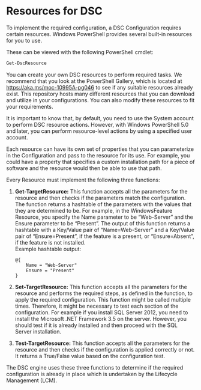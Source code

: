 # Resources for DSC

To implement the required configuration, a DSC Configuration requires certain resources. Windows PowerShell provides several built-in resources for you to use.

These can be viewed with the following PowerShell cmdlet:

```PowerShell
Get-DscResource
```

You can create your own DSC resources to perform required tasks. We recommend that you look at the PowerShell Gallery, which is located at <https://aka.ms/moc-10995A-pg046> to see if any suitable resources already exist. This repository hosts many different resources that you can download and utilize in your configurations. You can also modify these resources to fit your requirements.

It is important to know that, by default, you need to use the System account to perform DSC resource actions. However, with Windows PowerShell 5.0 and later, you can perform resource-level actions by using a specified user account.

Each resource can have its own set of properties that you can parameterize in the Configuration and pass to the resource for its use. For example, you could have a property that specifies a custom installation path for a piece of software and the resource would then be able to use that path.

Every Resource must implement the following three functions:

1. **Get-TargetResource:** This function accepts all the parameters for the resource and then checks if the parameters match the configuration. The function returns a hashtable of the parameters with the values that they are determined to be. For example, in the WindowsFeature Resource, you specify the Name parameter to be “Web-Server” and the Ensure parameter to be “Present”. The output of this function returns a hashtable with a Key/Value pair of “Name=Web-Server” and a Key/Value pair of “Ensure=Present”, if the feature is a present, or “Ensure=Absent”, if the feature is not installed.
\
Example hashtable output:

    ```mof
    @{
        Name = "Web-Server"
        Ensure = "Present"
    }
    ```

2. **Set-TargetResource:** This function accepts all the parameters for
    the resource and performs the required steps, as defined in the
    function, to apply the required configuration. This function might
    be called multiple times. Therefore, it might be necessary to test
    each section of the configuration. For example if you install SQL
    Server 2012, you need to install the Microsoft .NET Framework 3.5 on
    the server. However, you should test if it is already installed and
    then proceed with the SQL Server installation.

3. **Test-TargetResource:** This function accepts all the parameters
    for the resource and then checks if the configuration is applied
    correctly or not. It returns a True/False value based on the
    configuration test.

The DSC engine uses these three functions to determine if the required
configuration is already in place which is undertaken by the Lifecycle
Management (LCM).